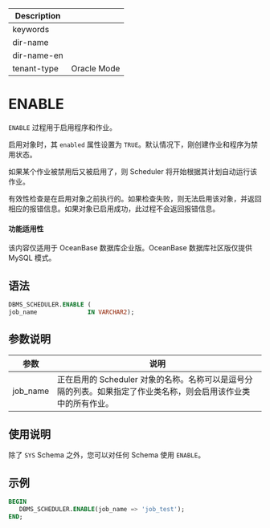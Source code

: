 | Description   |                 |
|---------------|-----------------|
| keywords      |                 |
| dir-name      |                 |
| dir-name-en   |                 |
| tenant-type   | Oracle Mode     |

# ENABLE 

`ENABLE` 过程用于启用程序和作业。

启用对象时，其 `enabled` 属性设置为 `TRUE`。默认情况下，刚创建作业和程序为禁用状态。

如果某个作业被禁用后又被启用了，则 Scheduler 将开始根据其计划自动运行该作业。

有效性检查是在启用对象之前执行的。如果检查失败，则无法启用该对象，并返回相应的报错信息。如果对象已启用成功，此过程不会返回报错信息。

  <main id="notice" >
    <h4>功能适用性</h4>
    <p>该内容仅适用于 OceanBase 数据库企业版。OceanBase 数据库社区版仅提供 MySQL 模式。</p>
  </main>

## 语法 

```sql
DBMS_SCHEDULER.ENABLE (
job_name              IN VARCHAR2);
```

## 参数说明 

|        参数       |     说明       |
|------------------|----------------|
| job_name              | 正在启用的 Scheduler 对象的名称。名称可以是逗号分隔的列表。如果指定了作业类名称，则会启用该作业类中的所有作业。     |


## 使用说明 

除了 `SYS` Schema 之外，您可以对任何 Schema 使用 `ENABLE`。

## 示例 

```sql
BEGIN 
   DBMS_SCHEDULER.ENABLE(job_name => 'job_test'); 
END;
```